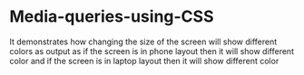# Media-queries-using-CSS
It demonstrates how changing the size of the screen will  show different colors as output as if the screen is in phone layout then it will show different color and if the screen is in laptop layout then it will show different color
